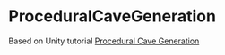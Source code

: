 # ProceduralCaveGeneration

Based on Unity tutorial [Procedural Cave Generation](https://learn.unity.com/project/procedural-cave-generation-tutorial)
